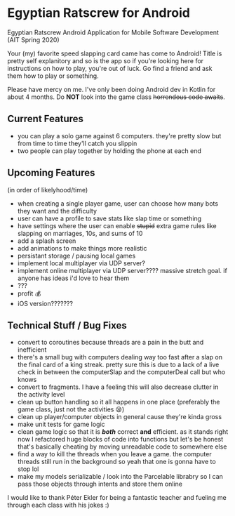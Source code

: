 # Egyptian Ratscrew for Android
Egyptian Ratscrew Android Application for Mobile Software Development (AIT Spring 2020)

Your (my) favorite speed slapping card came has come to Android! Title is pretty self explanitory and so is the app so if you're looking here for instructions on how to play, you're out of luck. Go find a friend and ask them how to play or something. 

Please have mercy on me. I've only been doing Android dev in Kotlin for about 4 months. Do __NOT__ look into the game class ~~horrendous code awaits~~.

## Current Features
- you can play a solo game against 6 computers. they're pretty slow but from time to time they'll catch you slippin
- two people can play together by holding the phone at each end

## Upcoming Features
(in order of likelyhood/time)
- when creating a single player game, user can choose how many bots they want and the difficulty
- user can have a profile to save stats like slap time or something
- have settings where the user can enable ~~stupid~~ extra game rules like slapping on marriages, 10s, and sums of 10
- add a splash screen
- add animations to make things more realistic
- persistant storage / pausing local games
- implement local multiplayer via UDP server?
- implement online multiplayer via UDP server???? massive stretch goal. if anyone has ideas i'd love to hear them
- ???
- profit 💰
- iOS version???????

## Technical Stuff / Bug Fixes
- convert to coroutines because threads are a pain in the butt and inefficient
- there's a small bug with computers dealing way too fast after a slap on the final card of a king streak. pretty sure this is due to a lack of a live check in between the computerSlap and the computerDeal call but who knows
- convert to fragments. I have a feeling this will also decrease clutter in the activity level
- clean up button handling so it all happens in one place (preferably the game class, just not the activities 😪)
- clean up player/computer objects in general cause they're kinda gross
- make unit tests for game logic
- clean game logic so that it is ***both*** correct __and__ efficient. as it stands right now I refactored huge blocks of code into functions but let's be honest that's basically cheating by moving unreadable code to somewhere else
- find a way to kill the threads when you leave a game. the computer threads still run in the background so yeah that one is gonna have to stop lol
- make my models serializable / look into the Parcelable librabry so I can pass those objects through intents and store them online

I would like to thank Péter Ekler for being a fantastic teacher and fueling me through each class with his jokes :)
